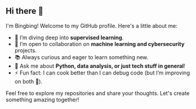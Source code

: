 ## Hi there 👋

I'm Bingbing! Welcome to my GitHub profile. Here's a little about me:  

- 🌱 I’m diving deep into **supervised learning**.  
- 🤝 I’m open to collaboration on **machine learning and cybersecurity** projects.  
- 📚 Always curious and eager to learn something new.  
- 💬 Ask me about **Python, data analysis, or just tech stuff in general**!   
- ⚡ Fun fact: I can cook better than I can debug code (but I’m improving on both 🚀).  

Feel free to explore my repositories and share your thoughts. Let's create something amazing together!

